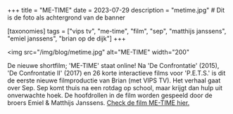 +++
title = "ME-TIME"
date = 2023-07-29
description = "metime.jpg" # Dit is de foto als achtergrond van de banner

[taxonomies]
tags = ["vips tv", "me-time", "film", "sep", "matthijs janssens", "emiel janssens", "brian op de dijk"]
+++

<img src="/img/blog/metime.jpg" alt="ME-TIME" width="200"

De nieuwe shortfilm; 'ME-TIME' staat online! Na 'De Confrontatie' (2015), 'De Confrontatie II' (2017) en 26 korte interactieve films voor 'P.E.T.S.' is dit de eerste nieuwe filmproductie van Brian (met VIPS TV). Het verhaal gaat over Sep. Sep komt thuis na een rotdag op school, maar krijgt dan hulp uit onverwachte hoek. De hoofdrollen in de film worden gespeeld door de broers Emiel & Matthijs Janssens. [Check de film ME-TIME hier.](https://www.youtube.com/watch?v=AMBBho-CZxU)